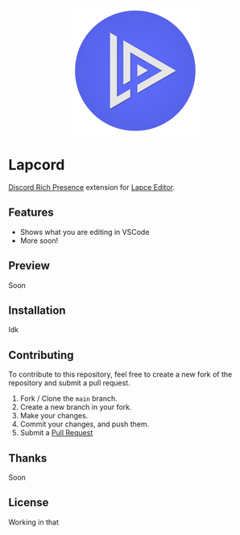 <p align="center">
  <a href="https://marketplace.visualstudio.com/items?itemName=LeonardSSH.vscord" target="_blank" rel="noopener noreferrer">
    <img width="256" src="./lapcord-logo.png" alt="VSCord Logo">
  </a>
</p>

# Lapcord

[Discord Rich Presence](https://discord.com/rich-presence) extension for [Lapce Editor](https://lapce.dev/).

## Features

- Shows what you are editing in VSCode
- More soon!

## Preview

Soon

## Installation

Idk

## Contributing

To contribute to this repository, feel free to create a new fork of the repository and submit a pull request.

1. Fork / Clone the `main` branch.
2. Create a new branch in your fork.
3. Make your changes.
4. Commit your changes, and push them.
5. Submit a [Pull Request](https://github.com/dzlib/lapcord/pulls)

## Thanks

Soon

## License

Working in that